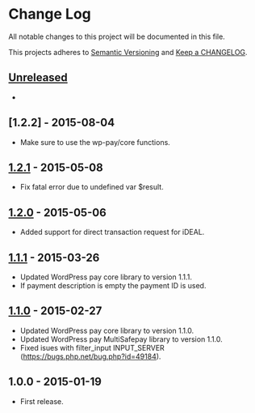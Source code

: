 # Change Log

All notable changes to this project will be documented in this file.

This projects adheres to [Semantic Versioning](http://semver.org/) and [Keep a CHANGELOG](http://keepachangelog.com/).

## [Unreleased][unreleased]
-

## [1.2.2] - 2015-08-04
- Make sure to use the wp-pay/core functions.

## [1.2.1] - 2015-05-08
- Fix fatal error due to undefined var $result.

## [1.2.0] - 2015-05-06
- Added support for direct transaction request for iDEAL.

## [1.1.1] - 2015-03-26
- Updated WordPress pay core library to version 1.1.1.
- If payment description is empty the payment ID is used.

## [1.1.0] - 2015-02-27
- Updated WordPress pay core library to version 1.1.0.
- Updated WordPress pay MultiSafepay library to version 1.1.0.
- Fixed isues with filter_input INPUT_SERVER (https://bugs.php.net/bug.php?id=49184).

## 1.0.0 - 2015-01-19
- First release.

[unreleased]: https://github.com/wp-pay-gateways/multisafepay-connect/compare/1.2.1...HEAD
[1.2.1]: https://github.com/wp-pay-gateways/multisafepay-connect/compare/1.2.0...1.2.1
[1.2.0]: https://github.com/wp-pay-gateways/multisafepay-connect/compare/1.1.1...1.2.0
[1.1.1]: https://github.com/wp-pay-gateways/multisafepay-connect/compare/1.1.0...1.1.1
[1.1.0]: https://github.com/wp-pay-gateways/multisafepay-connect/compare/1.0.0...1.1.0
